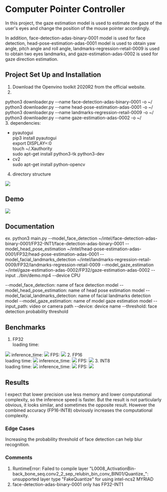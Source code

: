 # Computer Pointer Controller

In this project, the gaze estimation model is used to estimate the gaze of the user's eyes and change the position of the mouse pointer accordingly.

In addition, face-detection-adas-binary-0001 model is used for face detection, head-pose-estimation-adas-0001 model is used to obtain yaw angle, pitch angle and roll angle, landmarks-regression-retail-0009 is used to obtain two eyes landmarks, and gaze-estimation-adas-0002 is used for gaze direction estimation.

## Project Set Up and Installation
1. Download the Openvino toolkit 2020R2 from the official website.
2. 
  python3 downloader.py --name face-detection-adas-binary-0001  -o ~/  
  python3 downloader.py --name head-pose-estimation-adas-0001 -o ~/  
  python3 downloader.py --name landmarks-regression-retail-0009 -o ~/  
  python3 downloader.py --name gaze-estimation-adas-0002  -o ~/  
3. dependencies:
* pyautogui  
pip3 install pyautogui  
export DISPLAY=:0  
touch ~/.Xauthority   
sudo apt-get install python3-tk python3-dev  
* cv2  
sudo apt-get install python-opencv
4. directory structure
<img src="images/tree.jpg">

## Demo
<img src="images/demo.jpg">

## Documentation
ex. python3 main.py --model_face_detection ~/intel/face-detection-adas-binary-0001/FP32-INT1/face-detection-adas-binary-0001 --model_head_pose_estimation ~/intel/head-pose-estimation-adas-0001/FP32/head-pose-estimation-adas-0001 --model_facial_landmarks_detection ~/intel/landmarks-regression-retail-0009/FP32/landmarks-regression-retail-0009 --model_gaze_estimation ~/intel/gaze-estimation-adas-0002/FP32/gaze-estimation-adas-0002 --input ../bin/demo.mp4 --device CPU 

--model_face_detection: name of face detection model
--model_head_pose_estimation: name of head pose estimation model
--model_facial_landmarks_detection: name of facial landmarks detection model
--model_gaze_estimation: name of model gaze estimation model
--input_path: video or camera path
--device: device name
--threshold: face detection probability threshold

## Benchmarks
1. FP32  
loading time:
<img src="images/loading_time_FP32.jpg">
inference_time:
<img src="images/inference_time_FP32.jpg">
FPS:
<img src="images/FPS_FP32.jpg">
2. FP16 <br /> 
loading time:
<img src="images/loading_time_FP16.jpg">
inference_time:
<img src="images/inference_time_FP16.jpg">
FPS:
<img src="images/FPS_FP16.jpg">
3. INT8 <br />   
loading time:
<img src="images/loading_time_INT8.jpg">
inference_time:
<img src="images/inference_time_INT8.jpg">
FPS:
<img src="images/FPS_INT8.jpg">

## Results
I expect that lower precision use less memory and lower computational complexity, so the inference speed is faster.
But the result is not particularly obvious, it looks similar, and sometimes the opposite result.
However the combined accuracy (FP16-INT8) obviously increases the computational complexity.

### Edge Cases
Increasing the probability threshold of face detection can help blur recognition.

### Comments
1. RuntimeError: Failed to compile layer "L0008_ActivationBin-back_bone_seq.conv2_2_sep_relubin_bin_conv_BIN01/Quantize_": unsupported layer type "FakeQuantize" for using intel-ncs2 MYRIAD
2. face-detection-adas-binary-0001 only has FP32-INT1
